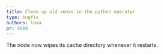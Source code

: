 ```yaml
---
title: Clean up old venvs in the python operator
type: bugfix
authors: lava
pr: 4669
---
```


The node now wipes its cache directory whenever it restarts.
